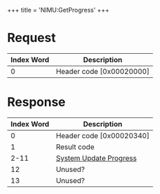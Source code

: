 +++
title = 'NIMU:GetProgress'
+++

# Request

| Index Word | Description                |
|------------|----------------------------|
| 0          | Header code \[0x00020000\] |

# Response

| Index Word | Description                                                            |
|------------|------------------------------------------------------------------------|
| 0          | Header code \[0x00020340\]                                             |
| 1          | Result code                                                            |
| 2-11       | [System Update Progress](NIM_Services#SystemUpdateProgress "wikilink") |
| 12         | Unused?                                                                |
| 13         | Unused?                                                                |